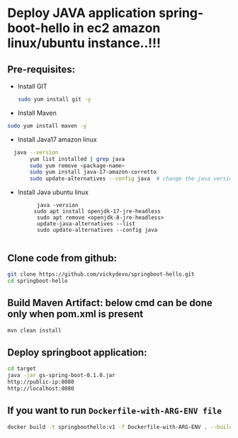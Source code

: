 # Deploy JAVA application spring-boot-hello in ec2 amazon linux/ubuntu instance..!!!

## Pre-requisites:


- Install GIT
  ```bash
  sudo yum install git -y
  ```
- Install Maven
```bash
sudo yum install maven -y
```

- Install Java17 amazon linux 
 ```bash
   java --version
        yum list installed | grep java
        sudo yum remove <package-name>
        sudo yum install java-17-amazon-corretto
        sudo update-alternatives --config java  # change the java version
```
- Install Java ubuntu linux
  ```
        java -version
       sudo apt install openjdk-17-jre-headless
        sudo apt remove <openjdk-8-jre-headless>
        update-java-alternatives --list
        sudo update-alternatives --config java


## Clone code from github:

```bash
git clone https://github.com/vickydevo/springboot-hello.git
cd springboot-hello

```

## Build Maven Artifact:  below cmd can be done only when pom.xml is present

```bash
mvn clean install
```

## Deploy springboot application:

```bash
cd target
java -jar gs-spring-boot-0.1.0.jar
http://public-ip:8080
http://localhost:8080
```

## If you want to run ```Dockerfile-with-ARG-ENV file```

```bash
docker build -t springboothello:v1 -f Dockerfile-with-ARG-ENV . --build-arg version=0.1.0
```
